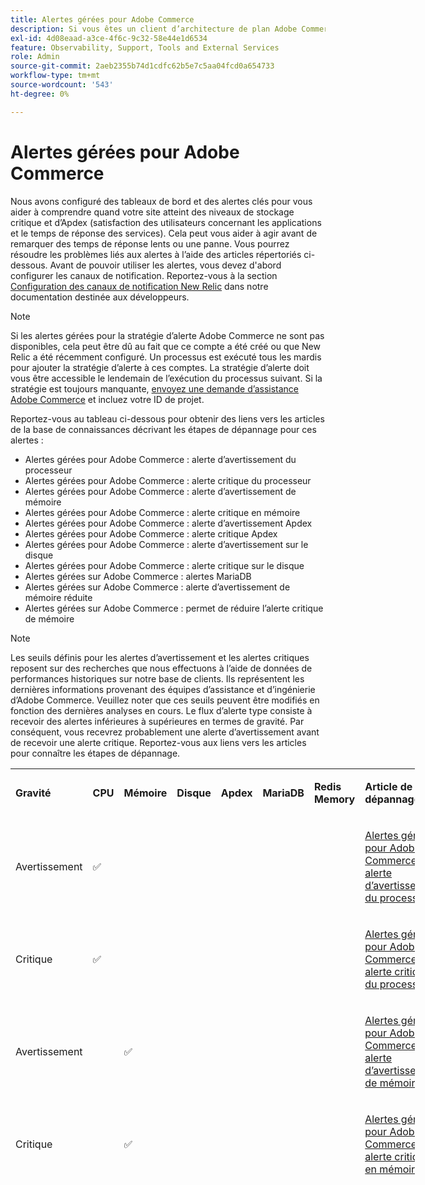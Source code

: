 ```yaml
---
title: Alertes gérées pour Adobe Commerce
description: Si vous êtes un client d’architecture de plan Adobe Commerce on Cloud Infrastructure Pro, vous pouvez utiliser des alertes gérées pour comprendre l’intégrité de votre site. Si vous êtes un client de l’architecture de plan de démarrage de l’infrastructure cloud d’Adobe Commerce, vous ne recevrez que des alertes pour les conditions Apdex et de taux d’erreur.
exl-id: 4d08eaad-a3ce-4f6c-9c32-58e44e1d6534
feature: Observability, Support, Tools and External Services
role: Admin
source-git-commit: 2aeb2355b74d1cdfc62b5e7c5aa04fcd0a654733
workflow-type: tm+mt
source-wordcount: '543'
ht-degree: 0%

---
```


# Alertes gérées pour Adobe Commerce


Nous avons configuré des tableaux de bord et des alertes clés pour vous aider à comprendre quand votre site atteint des niveaux de stockage critique et d’Apdex (satisfaction des utilisateurs concernant les applications et le temps de réponse des services). Cela peut vous aider à agir avant de remarquer des temps de réponse lents ou une panne. Vous pourrez résoudre les problèmes liés aux alertes à l’aide des articles répertoriés ci-dessous. Avant de pouvoir utiliser les alertes, vous devez d&#39;abord configurer les canaux de notification. Reportez-vous à la section [Configuration des canaux de notification New Relic](https://experienceleague.adobe.com/en/docs/commerce-cloud-service/user-guide/monitor/new-relic/new-relic-service) dans notre documentation destinée aux développeurs.

>[!NOTE]
>
>Si les alertes gérées pour la stratégie d’alerte Adobe Commerce ne sont pas disponibles, cela peut être dû au fait que ce compte a été créé ou que New Relic a été récemment configuré. Un processus est exécuté tous les mardis pour ajouter la stratégie d’alerte à ces comptes. La stratégie d’alerte doit vous être accessible le lendemain de l’exécution du processus suivant. Si la stratégie est toujours manquante, [envoyez une demande d’assistance Adobe Commerce](/help/help-center-guide/help-center/magento-help-center-user-guide.md#submit-ticket-Submit-a-support-ticket) et incluez votre ID de projet.

Reportez-vous au tableau ci-dessous pour obtenir des liens vers les articles de la base de connaissances décrivant les étapes de dépannage pour ces alertes :

* Alertes gérées pour Adobe Commerce : alerte d’avertissement du processeur
* Alertes gérées pour Adobe Commerce : alerte critique du processeur
* Alertes gérées pour Adobe Commerce : alerte d’avertissement de mémoire
* Alertes gérées pour Adobe Commerce : alerte critique en mémoire
* Alertes gérées pour Adobe Commerce : alerte d’avertissement Apdex
* Alertes gérées pour Adobe Commerce : alerte critique Apdex
* Alertes gérées pour Adobe Commerce : alerte d’avertissement sur le disque
* Alertes gérées pour Adobe Commerce : alerte critique sur le disque
* Alertes gérées sur Adobe Commerce : alertes MariaDB
* Alertes gérées sur Adobe Commerce : alerte d’avertissement de mémoire réduite
* Alertes gérées sur Adobe Commerce : permet de réduire l’alerte critique de mémoire

>[!NOTE]
>
>Les seuils définis pour les alertes d’avertissement et les alertes critiques reposent sur des recherches que nous effectuons à l’aide de données de performances historiques sur notre base de clients. Ils représentent les dernières informations provenant des équipes d’assistance et d’ingénierie d’Adobe Commerce. Veuillez noter que ces seuils peuvent être modifiés en fonction des dernières analyses en cours. Le flux d’alerte type consiste à recevoir des alertes inférieures à supérieures en termes de gravité. Par conséquent, vous recevrez probablement une alerte d’avertissement avant de recevoir une alerte critique. Reportez-vous aux liens vers les articles pour connaître les étapes de dépannage.

<table style="width: 128.434%; height: 660px;" width="100%">
<tbody>
<tr style="height: 44px;">
<td class="wysiwyg-text-align-center" style="width: 17.8571%; height: 44px;">
<p><strong>Gravité</strong></p>
</td>
<td class="wysiwyg-text-align-center" style="width: 6.14286%; height: 44px;">
<p><strong>CPU</strong></p>
</td>
<td class="wysiwyg-text-align-center" style="width: 10.5714%; height: 44px;">
<p><strong>Mémoire</strong></p>
</td>
<td class="wysiwyg-text-align-center" style="width: 7.14286%; height: 44px;">
<p><strong>Disque</strong></p>
</td>
<td class='"wysiwyg-text-align-center wysiwyg-text-align-center' style="width: 9%; height: 44px;">
<p><strong>Apdex</strong></p>
</td>
<td style="width: 7.058036%; height: 44px;">
<p><strong>MariaDB</strong></p>
</td>
<td class="wysiwyg-text-align-center med-col">
<p><strong>Redis Memory</strong></p>
</td>
<td class="wysiwyg-text-align-center large-col" style="width: 24.5638%; height: 44px;">
<p><strong>Article de dépannage</strong></p>
</td>
</tr>
<tr style="height: 66px;">
<td class="wysiwyg-text-align-center" style="width: 17.8571%; height: 66px;">Avertissement</td>
<td class="wysiwyg-text-align-center" style="width: 6.14286%; height: 66px;">✅</td>
<td class="wysiwyg-text-align-center" style="width: 10.5714%; height: 66px;"> </td>
<td class="wysiwyg-text-align-center" style="width: 7.14286%; height: 66px;"> </td>
<td class="wysiwyg-text-align-center" style="width: 9%; height: 66px;"> </td>
<td style="width: 0.058036%; height: 66px;"> </td>
<td style="width: 24.5638%; height: 66px;">
<p> </p>
</td>
<td style="width: 24.5638%; height: 66px;">
<p><a href="/help/support-tools/managed-alerts-for-adobe-commerce/managed-alerts-for-magento-commerce-cpu-warning-alert.md">Alertes gérées pour Adobe Commerce : alerte d’avertissement du processeur</a><a href="/help/support-tools/managed-alerts-for-adobe-commerce/managed-alerts-for-magento-commerce-cpu-warning-alert.md"></a></p>
</td>
</tr>
<tr style="height: 66px;">
<td class="wysiwyg-text-align-center" style="width: 17.8571%; height: 66px;">Critique</td>
<td class="wysiwyg-text-align-center" style="width: 6.14286%; height: 66px;">✅</td>
<td class="wysiwyg-text-align-center" style="width: 10.5714%; height: 66px;"> </td>
<td class="wysiwyg-text-align-center" style="width: 7.14286%; height: 66px;"> </td>
<td class="wysiwyg-text-align-center" style="width: 9%; height: 66px;"> </td>
<td style="width: 0.058036%; height: 66px;"> </td>
<td style="width: 24.5638%; height: 66px;">
<p> </p>
</td>
<td style="width: 24.5638%; height: 66px;">
<p><a href="/help/support-tools/managed-alerts-for-adobe-commerce/managed-alerts-on-magento-commerce-cpu-critical-alert.md">Alertes gérées pour Adobe Commerce : alerte critique du processeur</a></p>
</td>
</tr>
<tr style="height: 66px;">
<td class="wysiwyg-text-align-center" style="width: 17.8571%; height: 66px;">Avertissement</td>
<td class="wysiwyg-text-align-center" style="width: 6.14286%; height: 66px;"> </td>
<td class="wysiwyg-text-align-center" style="width: 10.5714%; height: 66px;">✅</td>
<td class="wysiwyg-text-align-center" style="width: 7.14286%; height: 66px;"> </td>
<td class="wysiwyg-text-align-center" style="width: 9%; height: 66px;"> </td>
<td style="width: 0.058036%; height: 66px;"> </td>
<td style="width: 24.5638%; height: 66px;">
<p> </p>
</td>
<td style="width: 24.5638%; height: 66px;">
<p><a href="/help/support-tools/managed-alerts-for-adobe-commerce/managed-alerts-for-magento-commerce-memory-warning-alert.md">Alertes gérées pour Adobe Commerce : alerte d’avertissement de mémoire</a></p>
</td>
</tr>
<tr style="height: 66px;">
<td class="wysiwyg-text-align-center" style="width: 17.8571%; height: 66px;">Critique</td>
<td class="wysiwyg-text-align-center" style="width: 6.14286%; height: 66px;"> </td>
<td class="wysiwyg-text-align-center" style="width: 10.5714%; height: 66px;">
<p> </p>
<p>✅</p>
</td>
<td class="wysiwyg-text-align-center" style="width: 7.14286%; height: 66px;"> </td>
<td class="wysiwyg-text-align-center" style="width: 9%; height: 66px;"> </td>
<td style="width: 0.058036%; height: 66px;"> </td>
<td style="width: 24.5638%; height: 66px;">
<p> </p>
</td>
<td style="width: 24.5638%; height: 66px;">
<p><a href="/help/support-tools/managed-alerts-for-adobe-commerce/managed-alerts-on-magento-commerce-memory-critical-alert.md#_critical_memory">Alertes gérées pour Adobe Commerce : alerte critique en mémoire</a></p>
</td>
</tr>
<tr style="height: 66px;">
<td class="wysiwyg-text-align-center" style="width: 17.8571%; height: 66px;">Avertissement</td>
<td class="wysiwyg-text-align-center" style="width: 6.14286%; height: 66px;"> </td>
<td class="wysiwyg-text-align-center" style="width: 10.5714%; height: 66px;"> </td>
<td class="wysiwyg-text-align-center" style="width: 7.14286%; height: 66px;"> </td>
<td class="wysiwyg-text-align-center" style="width: 9%; height: 66px;">✅</td>
<td style="width: 0.058036%; height: 66px;"> </td>
<td style="width: 24.5638%; height: 66px;">
<p> </p>
</td>
<td style="width: 24.5638%; height: 66px;">
<p><a href="/help/support-tools/managed-alerts-for-adobe-commerce/managed-alerts-for-magento-commerce-apdex-warning-alert.md">Alertes gérées pour Adobe Commerce : alerte d’avertissement Apdex</a></p>
</td>
</tr>
<tr style="height: 66px;">
<td class="wysiwyg-text-align-center" style="width: 17.8571%; height: 66px;">Critique</td>
<td class="wysiwyg-text-align-center" style="width: 6.14286%; height: 66px;"> </td>
<td class="wysiwyg-text-align-center" style="width: 10.5714%; height: 66px;"> </td>
<td class="wysiwyg-text-align-center" style="width: 7.14286%; height: 66px;"> </td>
<td class="wysiwyg-text-align-center" style="width: 9%; height: 66px;">✅</td>
<td style="width: 0.058036%; height: 66px;"> </td>
<td style="width: 24.5638%; height: 66px;">
<p> </p>
</td>
<td style="width: 24.5638%; height: 66px;">
<p><a href="/help/support-tools/managed-alerts-for-adobe-commerce/managed-alerts-for-magento-commerce-apdex-critical-alert.md">Alertes gérées pour Adobe Commerce : alerte critique Apdex</a></p>
</td>
</tr>
<tr style="height: 66px;">
<td class="wysiwyg-text-align-center" style="width: 17.8571%; height: 66px;">Avertissement</td>
<td class="wysiwyg-text-align-center" style="width: 6.14286%; height: 66px;"> </td>
<td class="wysiwyg-text-align-center" style="width: 10.5714%; height: 66px;"> </td>
<td class="wysiwyg-text-align-center" style="width: 7.14286%; height: 66px;">✅</td>
<td class="wysiwyg-text-align-center" style="width: 9%; height: 66px;"> </td>
<td style="width: 0.058036%; height: 66px;"> </td>
<td style="width: 24.5638%; height: 66px;">
<p> </p>
</td>
<td style="width: 24.5638%; height: 66px;">
<p><a href="/help/support-tools/managed-alerts-for-adobe-commerce/managed-alerts-for-magento-commerce-disk-warning-alert.md" title="/help/support-tools/managed-alerts-for-adobe-commerce/managed-alerts-for-magento-commerce-disk-warning-alert.md">Alertes gérées pour Adobe Commerce : alerte d’avertissement sur le disque</a></p>
</td>
</tr>
<tr style="height: 66px;">
<td class="wysiwyg-text-align-center" style="width: 17.8571%; height: 66px;">Critique</td>
<td class="wysiwyg-text-align-center" style="width: 6.14286%; height: 66px;"> </td>
<td class="wysiwyg-text-align-center" style="width: 10.5714%; height: 66px;"> </td>
<td class="wysiwyg-text-align-center" style="width: 7.14286%; height: 66px;">✅</td>
<td class="wysiwyg-text-align-center" style="width: 9%; height: 66px;"> </td>
<td style="width: 0.058036%; height: 66px;"> </td>
<td style="width: 24.5638%; height: 66px;">
<p> </p>
</td>
<td style="width: 24.5638%; height: 66px;">
<p><a href="/help/support-tools/managed-alerts-for-adobe-commerce/managed-alerts-for-magento-commerce-disk-critical-alert.md" title="/help/support-tools/managed-alerts-for-adobe-commerce/managed-alerts-for-magento-commerce-disk-critical-alert.md">Alertes gérées pour Adobe Commerce : alerte critique sur le disque</a></p>
</td>
</tr>
<tr style="height: 44px;">
<td style="width: 17.8571%; height: 44px;">Avertissement et critique</td>
<td style="width: 6.14286%; height: 44px;"> </td>
<td style="width: 10.5714%; height: 44px;"> </td>
<td style="width: 7.14286%; height: 44px;"> </td>
<td style="width: 9%; height: 44px;"> </td>
<td class="wysiwyg-text-align-center" style="width: 0.058036%; height: 44px;">✅</td>
<td style="width: 24.5638%; height: 44px;">
<p> </p>
</td>
<td style="width: 24.5638%; height: 44px;">
<p><a href="/help/support-tools/managed-alerts-for-adobe-commerce/managed-alerts-on-magento-commerce-mariadb-alerts.md">Alertes gérées sur Adobe Commerce : alertes MariaDB</a></p>
</td>
</tr>
<tr style="height: 22px;">
<td class="wysiwyg-text-align-center" style="width: 17.8571%; height: 22px;">Avertissement</td>
<td style="width: 6.14286%; height: 22px;"> </td>
<td style="width: 10.5714%; height: 22px;"> </td>
<td style="width: 7.14286%; height: 22px;"> </td>
<td style="width: 9%; height: 22px;"> </td>
<td class="wysiwyg-text-align-center" style="width: 0.058036%; height: 22px;"> </td>
<td class="wysiwyg-text-align-center" style="width: 24.5638%; height: 22px;">
<p>✅</p>
</td>
<td style="width: 24.5638%; height: 22px;">
<p><a href="/help/support-tools/managed-alerts-for-adobe-commerce/managed-alerts-on-magento-commerce-redis-memory-warning-alert.md">Alertes gérées sur Adobe Commerce : alerte d’avertissement de mémoire réduite</a></p>
</td>
</tr>
<tr style="height: 22px;">
<td class="wysiwyg-text-align-center" style="width: 17.8571%; height: 22px;">Critique</td>
<td style="width: 6.14286%; height: 22px;"> </td>
<td style="width: 10.5714%; height: 22px;"> </td>
<td style="width: 7.14286%; height: 22px;"> </td>
<td style="width: 9%; height: 22px;"> </td>
<td class="wysiwyg-text-align-center" style="width: 0.058036%; height: 22px;"> </td>
<td class="wysiwyg-text-align-center" style="width: 24.5638%; height: 22px;">
<p>✅</p>
</td>
<td style="width: 24.5638%; height: 22px;">
<p><a href="/help/support-tools/managed-alerts-for-adobe-commerce/managed-alerts-on-magento-commerce-redis-memory-critical-alert.md">Alertes gérées sur Adobe Commerce : permet de réduire l’alerte critique de mémoire</a></p>
</td>
</tr>
</tbody>
</table>
